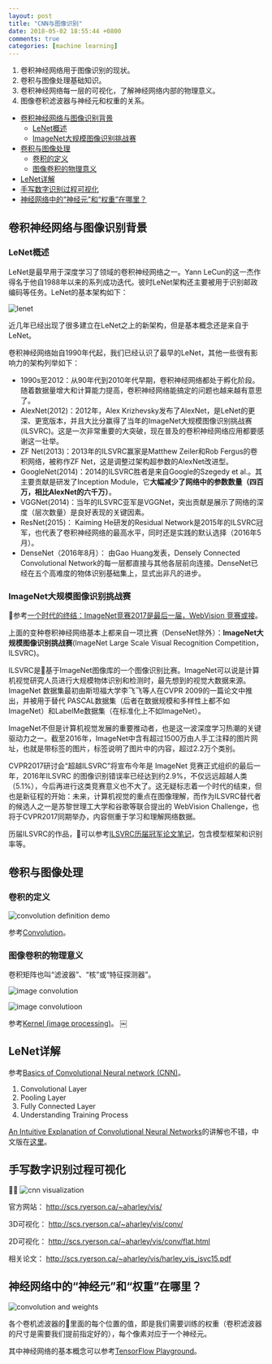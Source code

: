 ```yaml
---
layout: post
title: "CNN与图像识别"
date: 2018-05-02 18:55:44 +0800
comments: true
categories: [machine learning]
---
```


1. 卷积神经网络用于图像识别的现状。
2. 卷积与图像处理基础知识。
3. 卷积神经网络每一层的可视化，了解神经网络内部的物理意义。
4. 图像卷积滤波器与神经元和权重的关系。

<!-- more -->

<!-- TOC -->

- [卷积神经网络与图像识别背景](#卷积神经网络与图像识别背景)
    - [LeNet概述](#lenet概述)
    - [ImageNet大规模图像识别挑战赛](#imagenet大规模图像识别挑战赛)
- [卷积与图像处理](#卷积与图像处理)
    - [卷积的定义](#卷积的定义)
    - [图像卷积的物理意义](#图像卷积的物理意义)
- [LeNet详解](#lenet详解)
- [手写数字识别过程可视化](#手写数字识别过程可视化)
- [神经网络中的“神经元”和“权重”在哪里？](#神经网络中的神经元和权重在哪里)

<!-- /TOC -->

<a id="markdown-卷积神经网络与图像识别背景" name="卷积神经网络与图像识别背景"></a>
## 卷积神经网络与图像识别背景

<a id="markdown-lenet概述" name="lenet概述"></a>
### LeNet概述

LeNet是最早用于深度学习了领域的卷积神经网络之一。Yann LeCun的这一杰作得名于他自1988年以来的系列成功迭代。彼时LeNet架构还主要被用于识别邮政编码等任务。LeNet的基本架构如下：

![lenet](/images/201805lenet.jpg)

近几年已经出现了很多建立在LeNet之上的新架构，但是基本概念还是来自于LeNet。

卷积神经网络始自1990年代起，我们已经认识了最早的LeNet，其他一些很有影响力的架构列举如下：

* 1990s至2012：从90年代到2010年代早期，卷积神经网络都处于孵化阶段。随着数据量增大和计算能力提高，卷积神经网络能搞定的问题也越来越有意思了。
* AlexNet(2012)：2012年，Alex Krizhevsky发布了AlexNet，是LeNet的更深、更宽版本，并且大比分赢得了当年的ImageNet大规模图像识别挑战赛(ILSVRC)。这是一次非常重要的大突破，现在普及的卷积神经网络应用都要感谢这一壮举。
* ZF Net(2013)：2013年的ILSVRC赢家是Matthew Zeiler和Rob Fergus的卷积网络，被称作ZF Net，这是调整过架构超参数的AlexNet改进型。
* GoogleNet(2014)：2014的ILSVRC胜者是来自Google的Szegedy et al.。其主要贡献是研发了Inception Module，它**大幅减少了网络中的参数数量（四百万，相比AlexNet的六千万）**。
* VGGNet(2014)：当年的ILSVRC亚军是VGGNet，突出贡献是展示了网络的深度（层次数量）是良好表现的关键因素。
* ResNet(2015)： Kaiming He研发的Residual Network是2015年的ILSVRC冠军，也代表了卷积神经网络的最高水平，同时还是实践的默认选择（2016年5月）。
* DenseNet（2016年8月）： 由Gao Huang发表，Densely Connected Convolutional Network的每一层都直接与其他各层前向连接。DenseNet已经在五个高难度的物体识别基础集上，显式出非凡的进步。

<a id="markdown-imagenet大规模图像识别挑战赛" name="imagenet大规模图像识别挑战赛"></a>
### ImageNet大规模图像识别挑战赛

参考[一个时代的终结：ImageNet竞赛2017是最后一届，WebVision 竞赛或接](http://www.sohu.com/a/143751643_473283)。

上面的变种卷积神经网络基本上都来自一项比赛（DenseNet除外）：**ImageNet大规模图像识别挑战赛**(ImageNet Large Scale Visual Recognition Competition，ILSVRC)。

ILSVRC是基于ImageNet图像库的一个图像识别比赛。ImageNet可以说是计算机视觉研究人员进行大规模物体识别和检测时，最先想到的视觉大数据来源。ImageNet 数据集最初由斯坦福大学李飞飞等人在CVPR 2009的一篇论文中推出，并被用于替代 PASCAL数据集（后者在数据规模和多样性上都不如 ImageNet）和LabelMe数据集（在标准化上不如ImageNet）。

ImageNet不但是计算机视觉发展的重要推动者，也是这一波深度学习热潮的关键驱动力之一。截至2016年，ImageNet中含有超过1500万由人手工注释的图片网址，也就是带标签的图片，标签说明了图片中的内容，超过2.2万个类别。

CVPR2017研讨会“超越ILSVRC”将宣布今年是 ImageNet 竞赛正式组织的最后一年，2016年ILSVRC 的图像识别错误率已经达到约2.9%，不仅远远超越人类（5.1%），今后再进行这类竞赛意义也不大了。这无疑标志着一个时代的结束，但也是新征程的开始：未来，计算机视觉的重点在图像理解，而作为ILSVRC替代者的候选人之一是苏黎世理工大学和谷歌等联合提出的 WebVision Challenge，也将于CVPR2017同期举办，内容侧重于学习和理解网络数据。

历届ILSVRC的作品，可以参考[ILSVRC历届冠军论文笔记](https://blog.csdn.net/kangroger/article/details/56522132)，包含模型框架和识别率等。

<a id="markdown-卷积与图像处理" name="卷积与图像处理"></a>
## 卷积与图像处理

<a id="markdown-卷积的定义" name="卷积的定义"></a>
### 卷积的定义

![convolution definition demo](/images/201805convolution_definition.gif)

参考[Convolution](https://en.wikipedia.org/wiki/Convolution)。

<a id="markdown-图像卷积的物理意义" name="图像卷积的物理意义"></a>
### 图像卷积的物理意义

卷积矩阵也叫“滤波器”、“核”或“特征探测器”。

![image convolution](/images/201805kernel_convolution.jpg)

![image convolutioon](/images/201805image_convolution.jpg)

参考[Kernel (image processing)](https://en.wikipedia.org/wiki/Kernel_(image_processing))。
￼

<a id="markdown-lenet详解" name="lenet详解"></a>
## LeNet详解

参考[Basics of Convolutional Neural network (CNN)](http://cv-tricks.com/tensorflow-tutorial/training-convolutional-neural-network-for-image-classification/)。

1. Convolutional Layer
2. Pooling Layer
3. Fully Connected Layer
4. Understanding Training Process

[An Intuitive Explanation of Convolutional Neural Networks](https://ujjwalkarn.me/2016/08/11/intuitive-explanation-convnets/)的讲解也不错，中文版在[这里](https://blog.csdn.net/lcy7289786/article/details/68958111)。

<a id="markdown-手写数字识别过程可视化" name="手写数字识别过程可视化"></a>
## 手写数字识别过程可视化

![cnn visualization](/images/201805cnn_visualization.jpg)

官方网站：
http://scs.ryerson.ca/~aharley/vis/

3D可视化：
http://scs.ryerson.ca/~aharley/vis/conv/

2D可视化：
http://scs.ryerson.ca/~aharley/vis/conv/flat.html

相关论文：
http://scs.ryerson.ca/~aharley/vis/harley_vis_isvc15.pdf

<a id="markdown-神经网络中的神经元和权重在哪里" name="神经网络中的神经元和权重在哪里"></a>
## 神经网络中的“神经元”和“权重”在哪里？

![convolution and weights](/images/201805convolution_weights.jpg)

各个卷机滤波器的里面的每个位置的值，即是我们需要训练的权重（卷积滤波器的尺寸是需要我们提前指定好的），每个像素对应于一个神经元。

其中神经网络的基本概念可以参考[TensorFlow Playground](http://playground.tensorflow.org/)。

